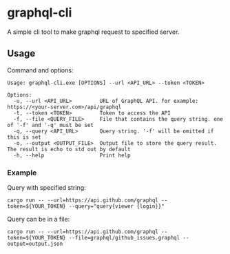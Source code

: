 # graphql-cli

A simple cli tool to make graphql request to specified server.

## Usage

Command and options:
```
Usage: graphql-cli.exe [OPTIONS] --url <API_URL> --token <TOKEN>

Options:
  -u, --url <API_URL>         URL of GraphQL API. for example: https://<your-server.com>/api/graphql
  -t, --token <TOKEN>         Token to access the API
  -f, --file <QUERY_FILE>     File that contains the query string. one of '-f' and '-q' must be set
  -q, --query <API_URL>       Query string. '-f' will be omitted if this is set
  -o, --output <OUTPUT_FILE>  Output file to store the query result. The result is echo to std out by default
  -h, --help                  Print help
```

### Example

Query with specified string:
```
cargo run -- --url=https://api.github.com/graphql --token=${YOUR_TOKEN} --query="query{viewer {login}}"
```


Query can be in a file:
```
cargo run -- --url=https://api.github.com/graphql --token=${YOUR_TOKEN} --file=graphql/github_issues.graphql --output=output.json
```
